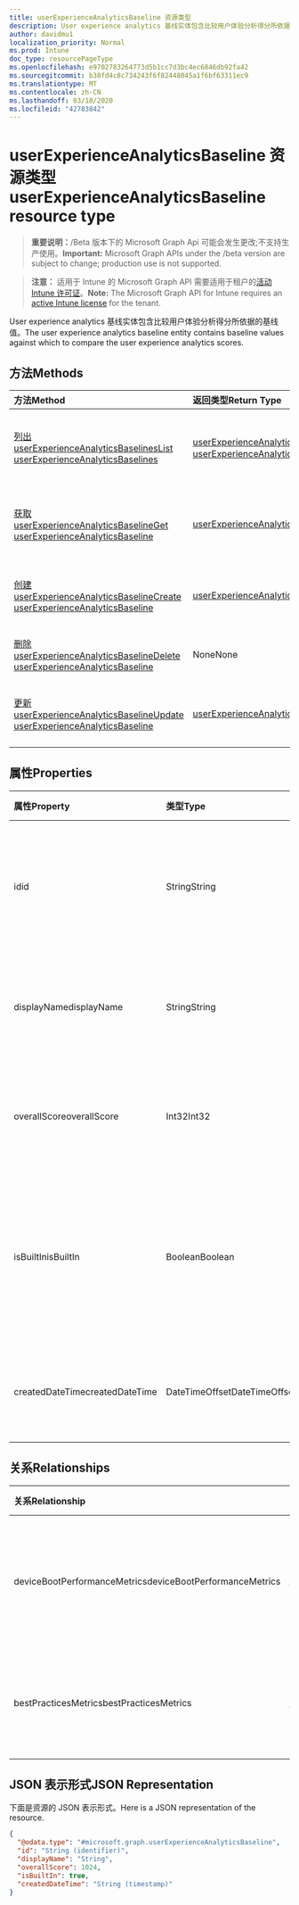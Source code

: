 ```yaml
---
title: userExperienceAnalyticsBaseline 资源类型
description: User experience analytics 基线实体包含比较用户体验分析得分所依据的基线值。
author: davidmu1
localization_priority: Normal
ms.prod: Intune
doc_type: resourcePageType
ms.openlocfilehash: e9702783264773d5b1cc7d3bc4ec6846db92fa42
ms.sourcegitcommit: b38fd4c8c734243f6f82448045a1f6bf63311ec9
ms.translationtype: MT
ms.contentlocale: zh-CN
ms.lasthandoff: 03/18/2020
ms.locfileid: "42783842"
---
```

# <a name="userexperienceanalyticsbaseline-resource-type"></a><span data-ttu-id="132ca-103">userExperienceAnalyticsBaseline 资源类型</span><span class="sxs-lookup"><span data-stu-id="132ca-103">userExperienceAnalyticsBaseline resource type</span></span>

> <span data-ttu-id="132ca-104">**重要说明：**/Beta 版本下的 Microsoft Graph Api 可能会发生更改;不支持生产使用。</span><span class="sxs-lookup"><span data-stu-id="132ca-104">**Important:** Microsoft Graph APIs under the /beta version are subject to change; production use is not supported.</span></span>

> <span data-ttu-id="132ca-105">**注意：** 适用于 Intune 的 Microsoft Graph API 需要适用于租户的[活动 Intune 许可证](https://go.microsoft.com/fwlink/?linkid=839381)。</span><span class="sxs-lookup"><span data-stu-id="132ca-105">**Note:** The Microsoft Graph API for Intune requires an [active Intune license](https://go.microsoft.com/fwlink/?linkid=839381) for the tenant.</span></span>

<span data-ttu-id="132ca-106">User experience analytics 基线实体包含比较用户体验分析得分所依据的基线值。</span><span class="sxs-lookup"><span data-stu-id="132ca-106">The user experience analytics baseline entity contains baseline values against which to compare the user experience analytics scores.</span></span>

## <a name="methods"></a><span data-ttu-id="132ca-107">方法</span><span class="sxs-lookup"><span data-stu-id="132ca-107">Methods</span></span>
|<span data-ttu-id="132ca-108">方法</span><span class="sxs-lookup"><span data-stu-id="132ca-108">Method</span></span>|<span data-ttu-id="132ca-109">返回类型</span><span class="sxs-lookup"><span data-stu-id="132ca-109">Return Type</span></span>|<span data-ttu-id="132ca-110">说明</span><span class="sxs-lookup"><span data-stu-id="132ca-110">Description</span></span>|
|:---|:---|:---|
|[<span data-ttu-id="132ca-111">列出 userExperienceAnalyticsBaselines</span><span class="sxs-lookup"><span data-stu-id="132ca-111">List userExperienceAnalyticsBaselines</span></span>](../api/intune-devices-userexperienceanalyticsbaseline-list.md)|<span data-ttu-id="132ca-112">[userExperienceAnalyticsBaseline](../resources/intune-devices-userexperienceanalyticsbaseline.md)集合</span><span class="sxs-lookup"><span data-stu-id="132ca-112">[userExperienceAnalyticsBaseline](../resources/intune-devices-userexperienceanalyticsbaseline.md) collection</span></span>|<span data-ttu-id="132ca-113">列出[userExperienceAnalyticsBaseline](../resources/intune-devices-userexperienceanalyticsbaseline.md)对象的属性和关系。</span><span class="sxs-lookup"><span data-stu-id="132ca-113">List properties and relationships of the [userExperienceAnalyticsBaseline](../resources/intune-devices-userexperienceanalyticsbaseline.md) objects.</span></span>|
|[<span data-ttu-id="132ca-114">获取 userExperienceAnalyticsBaseline</span><span class="sxs-lookup"><span data-stu-id="132ca-114">Get userExperienceAnalyticsBaseline</span></span>](../api/intune-devices-userexperienceanalyticsbaseline-get.md)|[<span data-ttu-id="132ca-115">userExperienceAnalyticsBaseline</span><span class="sxs-lookup"><span data-stu-id="132ca-115">userExperienceAnalyticsBaseline</span></span>](../resources/intune-devices-userexperienceanalyticsbaseline.md)|<span data-ttu-id="132ca-116">读取[userExperienceAnalyticsBaseline](../resources/intune-devices-userexperienceanalyticsbaseline.md)对象的属性和关系。</span><span class="sxs-lookup"><span data-stu-id="132ca-116">Read properties and relationships of the [userExperienceAnalyticsBaseline](../resources/intune-devices-userexperienceanalyticsbaseline.md) object.</span></span>|
|[<span data-ttu-id="132ca-117">创建 userExperienceAnalyticsBaseline</span><span class="sxs-lookup"><span data-stu-id="132ca-117">Create userExperienceAnalyticsBaseline</span></span>](../api/intune-devices-userexperienceanalyticsbaseline-create.md)|[<span data-ttu-id="132ca-118">userExperienceAnalyticsBaseline</span><span class="sxs-lookup"><span data-stu-id="132ca-118">userExperienceAnalyticsBaseline</span></span>](../resources/intune-devices-userexperienceanalyticsbaseline.md)|<span data-ttu-id="132ca-119">创建新的[userExperienceAnalyticsBaseline](../resources/intune-devices-userexperienceanalyticsbaseline.md)对象。</span><span class="sxs-lookup"><span data-stu-id="132ca-119">Create a new [userExperienceAnalyticsBaseline](../resources/intune-devices-userexperienceanalyticsbaseline.md) object.</span></span>|
|[<span data-ttu-id="132ca-120">删除 userExperienceAnalyticsBaseline</span><span class="sxs-lookup"><span data-stu-id="132ca-120">Delete userExperienceAnalyticsBaseline</span></span>](../api/intune-devices-userexperienceanalyticsbaseline-delete.md)|<span data-ttu-id="132ca-121">None</span><span class="sxs-lookup"><span data-stu-id="132ca-121">None</span></span>|<span data-ttu-id="132ca-122">删除[userExperienceAnalyticsBaseline](../resources/intune-devices-userexperienceanalyticsbaseline.md)。</span><span class="sxs-lookup"><span data-stu-id="132ca-122">Deletes a [userExperienceAnalyticsBaseline](../resources/intune-devices-userexperienceanalyticsbaseline.md).</span></span>|
|[<span data-ttu-id="132ca-123">更新 userExperienceAnalyticsBaseline</span><span class="sxs-lookup"><span data-stu-id="132ca-123">Update userExperienceAnalyticsBaseline</span></span>](../api/intune-devices-userexperienceanalyticsbaseline-update.md)|[<span data-ttu-id="132ca-124">userExperienceAnalyticsBaseline</span><span class="sxs-lookup"><span data-stu-id="132ca-124">userExperienceAnalyticsBaseline</span></span>](../resources/intune-devices-userexperienceanalyticsbaseline.md)|<span data-ttu-id="132ca-125">更新[userExperienceAnalyticsBaseline](../resources/intune-devices-userexperienceanalyticsbaseline.md)对象的属性。</span><span class="sxs-lookup"><span data-stu-id="132ca-125">Update the properties of a [userExperienceAnalyticsBaseline](../resources/intune-devices-userexperienceanalyticsbaseline.md) object.</span></span>|

## <a name="properties"></a><span data-ttu-id="132ca-126">属性</span><span class="sxs-lookup"><span data-stu-id="132ca-126">Properties</span></span>
|<span data-ttu-id="132ca-127">属性</span><span class="sxs-lookup"><span data-stu-id="132ca-127">Property</span></span>|<span data-ttu-id="132ca-128">类型</span><span class="sxs-lookup"><span data-stu-id="132ca-128">Type</span></span>|<span data-ttu-id="132ca-129">说明</span><span class="sxs-lookup"><span data-stu-id="132ca-129">Description</span></span>|
|:---|:---|:---|
|<span data-ttu-id="132ca-130">id</span><span class="sxs-lookup"><span data-stu-id="132ca-130">id</span></span>|<span data-ttu-id="132ca-131">String</span><span class="sxs-lookup"><span data-stu-id="132ca-131">String</span></span>|<span data-ttu-id="132ca-132">User experience analytics 比较基准的唯一标识符。</span><span class="sxs-lookup"><span data-stu-id="132ca-132">The unique identifier of the user experience analytics baseline.</span></span>|
|<span data-ttu-id="132ca-133">displayName</span><span class="sxs-lookup"><span data-stu-id="132ca-133">displayName</span></span>|<span data-ttu-id="132ca-134">String</span><span class="sxs-lookup"><span data-stu-id="132ca-134">String</span></span>|<span data-ttu-id="132ca-135">User experience analytics 基线的名称。</span><span class="sxs-lookup"><span data-stu-id="132ca-135">The name of the user experience analytics baseline.</span></span>|
|<span data-ttu-id="132ca-136">overallScore</span><span class="sxs-lookup"><span data-stu-id="132ca-136">overallScore</span></span>|<span data-ttu-id="132ca-137">Int32</span><span class="sxs-lookup"><span data-stu-id="132ca-137">Int32</span></span>|<span data-ttu-id="132ca-138">用户体验分析基准的总体分数。</span><span class="sxs-lookup"><span data-stu-id="132ca-138">The overall score of the user experience analytics baseline.</span></span>|
|<span data-ttu-id="132ca-139">isBuiltIn</span><span class="sxs-lookup"><span data-stu-id="132ca-139">isBuiltIn</span></span>|<span data-ttu-id="132ca-140">Boolean</span><span class="sxs-lookup"><span data-stu-id="132ca-140">Boolean</span></span>|<span data-ttu-id="132ca-141">指示当前基线是商业中间基线还是自定义基线。</span><span class="sxs-lookup"><span data-stu-id="132ca-141">Signifies if the current baseline is the commercial median baseline or a custom baseline.</span></span>|
|<span data-ttu-id="132ca-142">createdDateTime</span><span class="sxs-lookup"><span data-stu-id="132ca-142">createdDateTime</span></span>|<span data-ttu-id="132ca-143">DateTimeOffset</span><span class="sxs-lookup"><span data-stu-id="132ca-143">DateTimeOffset</span></span>|<span data-ttu-id="132ca-144">自定义基线的创建日期。</span><span class="sxs-lookup"><span data-stu-id="132ca-144">The date the custom baseline was created.</span></span>|

## <a name="relationships"></a><span data-ttu-id="132ca-145">关系</span><span class="sxs-lookup"><span data-stu-id="132ca-145">Relationships</span></span>
|<span data-ttu-id="132ca-146">关系</span><span class="sxs-lookup"><span data-stu-id="132ca-146">Relationship</span></span>|<span data-ttu-id="132ca-147">类型</span><span class="sxs-lookup"><span data-stu-id="132ca-147">Type</span></span>|<span data-ttu-id="132ca-148">说明</span><span class="sxs-lookup"><span data-stu-id="132ca-148">Description</span></span>|
|:---|:---|:---|
|<span data-ttu-id="132ca-149">deviceBootPerformanceMetrics</span><span class="sxs-lookup"><span data-stu-id="132ca-149">deviceBootPerformanceMetrics</span></span>|[<span data-ttu-id="132ca-150">userExperienceAnalyticsCategory</span><span class="sxs-lookup"><span data-stu-id="132ca-150">userExperienceAnalyticsCategory</span></span>](../resources/intune-devices-userexperienceanalyticscategory.md)|<span data-ttu-id="132ca-151">User experience analytics 设备启动性能指标。</span><span class="sxs-lookup"><span data-stu-id="132ca-151">The user experience analytics device boot performance metrics.</span></span>|
|<span data-ttu-id="132ca-152">bestPracticesMetrics</span><span class="sxs-lookup"><span data-stu-id="132ca-152">bestPracticesMetrics</span></span>|[<span data-ttu-id="132ca-153">userExperienceAnalyticsCategory</span><span class="sxs-lookup"><span data-stu-id="132ca-153">userExperienceAnalyticsCategory</span></span>](../resources/intune-devices-userexperienceanalyticscategory.md)|<span data-ttu-id="132ca-154">用户体验分析最佳实践指标。</span><span class="sxs-lookup"><span data-stu-id="132ca-154">The user experience analytics best practices metrics.</span></span>|

## <a name="json-representation"></a><span data-ttu-id="132ca-155">JSON 表示形式</span><span class="sxs-lookup"><span data-stu-id="132ca-155">JSON Representation</span></span>
<span data-ttu-id="132ca-156">下面是资源的 JSON 表示形式。</span><span class="sxs-lookup"><span data-stu-id="132ca-156">Here is a JSON representation of the resource.</span></span>
<!-- {
  "blockType": "resource",
  "keyProperty": "id",
  "@odata.type": "microsoft.graph.userExperienceAnalyticsBaseline"
}
-->
``` json
{
  "@odata.type": "#microsoft.graph.userExperienceAnalyticsBaseline",
  "id": "String (identifier)",
  "displayName": "String",
  "overallScore": 1024,
  "isBuiltIn": true,
  "createdDateTime": "String (timestamp)"
}
```



